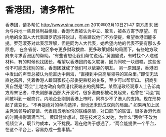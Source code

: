 # 香港团，请多帮忙

香港团，请多帮忙
http://www.sina.com.cn  2010年03月10日21:47  南方周末
因为与内地一些具体利益绝缘，香港代表被认为中立、敢言，被各方寄予厚望。
有内地的全国人大代表跟罗范淑芬说过，有些建议他们不方便提，希望香港团能多提。罗范淑芬对此表示理解，但是同为人大代表，她希望内地的代表不要有那么多顾虑。
在各省份、地区争夺更多财政拨款、更多政策倾斜的局面下，有些地方政府来寻求香港团的帮助。“有些省想让我们帮忙说话。”黄国健说，有时找个人递递材料，有的时候也找团长，希望以香港团的名义联署。因为同吃一块蛋糕，这些省份不可能去找别的省，香港团就成了他们可以依靠的朋友。
另一原因是，香港团中发出的声音总被认为能直达中南海，“直接到中央高层领导的耳朵里。”即使无法直达高层，凭着香港人跟国家核心部委更熟稔的关系，至少可以帮帮口。
招商引资自然是“两会”上地方政府向香港代表端出的例牌菜。某香港政经观察人士告诉南方周末记者，中央刚部署西部大开发时，很多港商都被动员起来，也曾在“两会”期间被叫到一起商讨。内地企业刚到香港上市时，同样少不了港人的支持。现在形势起了些变化。“不再是绝对的单向选择，但也还未形成双向的局面。”
如果再加上民主党派领导的宴请、代表籍贯地省份的联络感情，对口部门的联谊，很多香港代表的时间排得满满当当。
黄国健曾想过，现在技术这么发达，为什么“两会”不改为视频会议，既节约成本，又不扰民。现在他终于想通了，“两会能提供一个平台，在这个平台上，容易办成一些事情。”

